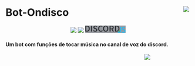 # Bot-Ondisco <a href='https://github.com/marcio1002/bot-Ondisco'><img src='https://simpleicons.org/icons/github.svg?color=#181717&style=flat-square' width=4% align='right'/></a>
<div align='center'>
   <p>
        <a href='https://discordapp.com/invite/bRCvFy9'><img src='https://camo.githubusercontent.com/09a1d65cdc19e603d2c8afb78686858873cf92cb/68747470733a2f2f696d672e736869656c64732e696f2f646973636f72642f3232323037383130383937373539343336383f636f6c6f723d373238396461266c6f676f3d646973636f7264266c6f676f436f6c6f723d7768697465'/></a>
        <a href='https://www.javadoc.io/doc/com.discord4j/discord4j-core'><img src='https://www.javadoc.io/badge/com.discord4j/discord4j-core.svg?color=blue&style=flat-square'/></a>
        <a href='https://discord.js.org/#/'><img src='./src/discordjs.png'/></a>
   </p>
</div>


#### Um bot com funções de tocar música no canal de voz do discord.

<a><img  src='https://cdn.discordapp.com/avatars/617522102895116358/94b7ed875e399f3931000bbfbc6ffd7d.png?size=2048' width=25% align='right'/></a>

